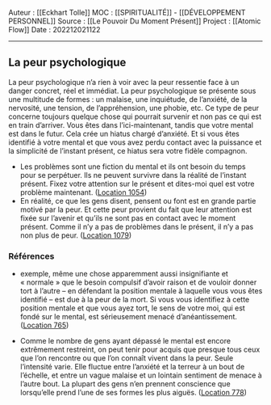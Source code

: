 Auteur : [[Eckhart Tolle]]
MOC : [[SPIRITUALITÉ]] - [[DÉVELOPPEMENT PERSONNEL]]
Source : [[Le Pouvoir Du Moment Présent]]
Project : [[Atomic Flow]]
Date : 202212021122
***

## La peur psychologique
La peur psychologique n’a rien à voir avec la peur ressentie face à un danger concret, réel et immédiat. La peur psychologique se présente sous une multitude de formes : un malaise, une inquiétude, de l’anxiété, de la nervosité, une tension, de l’appréhension, une phobie, etc. Ce type de peur concerne toujours quelque chose qui pourrait survenir et non pas ce qui est en train d’arriver. Vous êtes dans l’ici-maintenant, tandis que votre mental est dans le futur. Cela crée un hiatus chargé d’anxiété. Et si vous êtes identifié à votre mental et que vous avez perdu contact avec la puissance et la simplicité de l’instant présent, ce hiatus sera votre fidèle compagnon. 
- Les problèmes sont une fiction du mental et ils ont besoin du temps pour se perpétuer. Ils ne peuvent survivre dans la réalité de l’instant présent. Fixez votre attention sur le présent et dites-moi quel est votre problème maintenant. ([Location 1054](https://readwise.io/to_kindle?action=open&asin=B00UETMHG2&location=1054))
- En réalité, ce que les gens disent, pensent ou font est en grande partie motivé par la peur. Et cette peur provient du fait que leur attention est fixée sur l’avenir et qu’ils ne sont pas en contact avec le moment présent. Comme il n’y a pas de problèmes dans le présent, il n’y a pas non plus de peur. ([Location 1079](https://readwise.io/to_kindle?action=open&asin=B00UETMHG2&location=1079))

### Références
- exemple, même une chose apparemment aussi insignifiante et « normale » que le besoin compulsif d’avoir raison et de vouloir donner tort à l’autre – en défendant la position mentale à laquelle vous vous êtes identifié – est due à la peur de la mort. Si vous vous identifiez à cette position mentale et que vous ayez tort, le sens de votre moi, qui est fondé sur le mental, est sérieusement menacé d’anéantissement. ([Location 765](https://readwise.io/to_kindle?action=open&asin=B00UETMHG2&location=765))

- Comme le nombre de gens ayant dépassé le mental est encore extrêmement restreint, on peut tenir pour acquis que presque tous ceux que l’on rencontre ou que l’on connaît vivent dans la peur. Seule l’intensité varie. Elle fluctue entre l’anxiété et la terreur à un bout de l’échelle, et entre un vague malaise et un lointain sentiment de menace à l’autre bout. La plupart des gens n’en prennent conscience que lorsqu’elle prend l’une de ses formes les plus aiguës. ([Location 778](https://readwise.io/to_kindle?action=open&asin=B00UETMHG2&location=778))